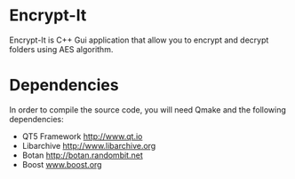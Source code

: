 # Encrypt-It
Encrypt-It is C++ Gui application that allow you to encrypt and decrypt folders using AES algorithm.

# Dependencies 

In order to compile the source code, you will need Qmake and the following dependencies: 
* QT5 Framework http://www.qt.io
* Libarchive http://www.libarchive.org
* Botan http://botan.randombit.net
* Boost www.boost.org
